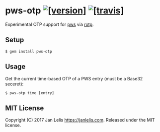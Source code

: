 # pws-otp [![[version]](https://badge.fury.io/rb/pws-otp.svg)](http://badge.fury.io/rb/pws-otp)  [![[travis]](https://travis-ci.org/janlelis/pws-otp.svg)](https://travis-ci.org/janlelis/pws-otp)

Experimental OTP support for [pws](https://github.com/janlelis/pws) via [rotp](https://github.com/mdp/rotp).

## Setup

```
$ gem install pws-otp
```


## Usage

Get the current time-based OTP of a PWS entry (must be a Base32 seceret):

```
$ pws-otp time [entry]
```

## MIT License

Copyright (C) 2017 Jan Lelis <https://janlelis.com>. Released under the MIT license.
